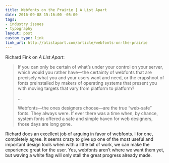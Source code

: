 ```yaml
---
title: Webfonts on the Prairie | A List Apart
date: 2016-09-08 15:16:00 -05:00
tags:
- industry issues
- typography
layout: post
custom_type: link
link_url: http://alistapart.com/article/webfonts-on-the-prairie
---
```


Richard Fink on *A List Apart*:

> If you can only be certain of what’s under your control on your server, which would you rather have—the certainty of webfonts that are precisely what you and your users want and need, or the crapshoot of fonts preinstalled by makers of operating systems that present you with moving targets that vary from platform to platform?
>
>…
>
> Webfonts—the ones designers choose—are the true “web-safe” fonts. They always were. If ever there was a time when, by chance, system fonts offered a safe and simple haven for web designers, those days are long gone.

Richard does an excellent job of arguing in favor of webfonts. I for one, completely agree. It seems crazy to give up one of the most useful and important design tools when with a little bit of work, we can make the experience great for the user. Yes, webfonts aren’t where we want them yet, but waving a white flag will only stall the great progress already made.
